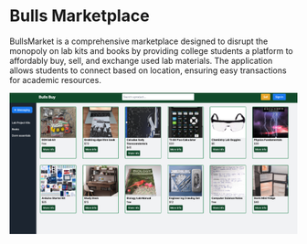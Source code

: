 # Bulls Marketplace

BullsMarket is a comprehensive marketplace designed to disrupt the monopoly on lab kits and books by providing college students a platform to affordably buy, sell, and exchange used lab materials. The application allows students to connect based on location, ensuring easy transactions for academic resources.

<img src="/bulls.png" alt="Homepage" />
